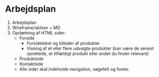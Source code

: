# Arbejdsplan

1. Arbejdsplan
2. Wireframe/skitser + MD
3. Opdætning af HTML sider:
    * Forside
        * Forsidetekst og billeder af produkter
        * Visning af ét eller flere udvalgte produkter (kan være de senest oprettede, et tilfældigt produkt eller andet du finder relevant) 
    * Produktside
    * Kontaktside
    * Alle sider skal indeholde navigation, søgefelt og footer.

